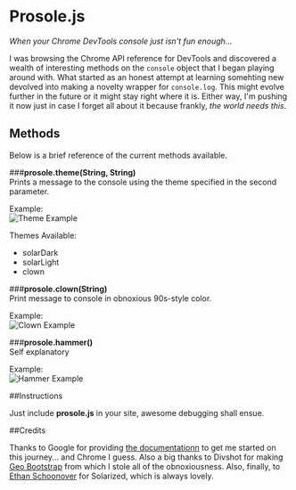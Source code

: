 Prosole.js
=======
_When your Chrome DevTools console just isn't fun enough..._

I was browsing the Chrome API reference for DevTools and discovered a wealth of interesting methods on the `console` object that I began playing around with. What started as an honest attempt at learning somehting new devolved into making a novelty wrapper for `console.log`. This might evolve further in the future or it might stay right where it is. Either way, I'm pushing it now just in case I forget all about it because frankly, _the world needs this_.

Methods
--
Below is a brief reference of the current methods available. 

###**prosole.theme(String, String)**  
Prints a message to the console using the theme specified in the second parameter.  

Example:  
![Theme Example](http://i.imgur.com/iefbKTY.png?1)  

Themes Available:  
- solarDark
- solarLight
- clown

###**prosole.clown(String)**  
Print message to console in obnoxious 90s-style color.  

Example:  
![Clown Example](http://i.imgur.com/Ey0uQnf.png)


###**prosole.hammer()**  
Self explanatory

Example:  
![Hammer Example](http://i.imgur.com/HnjchI2.gif)

##Instructions

Just include **prosole.js** in your site, awesome debugging shall ensue.

##Credits

Thanks to Google for providing [the documentationn](https://developer.chrome.com/devtools/docs/console-api) to get me started on this journey... and Chrome I guess. Also a big thanks to Divshot for making [Geo Bootstrap](http://divshot.github.com/geo-bootstrap) from which I stole all of the obnoxiousness. Also, finally, to [Ethan Schoonover](http://ethanschoonover.com/) for Solarized, which is always lovely. 
